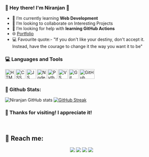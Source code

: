 ### 👋 Hey there! I'm Niranjan 🚀

- 🌱 I’m currently learning **Web Development**
- 👯 I’m looking to collaborate on Interesting Projects
- 🤔 I’m looking for help with **learning GitHub Actions**
- 🌐 <a href="https://niranjan-v.web.app">Portfolio</a>
- 💻 Favourite quote:- "If you don't like your destiny, don't accept it. Instead, have the courage to change it the way you want it to be" 


### 💻 Languages and Tools

<img align="left" height="32px" width="32px" alt="HTML logo" src="https://bit.ly/3gP4Qgx">
<img align="left" height="32px" width="32px" alt="CSS logo" src="https://bit.ly/37iML7j">
<img align="left" height="32px" width="32px" alt="JS logo" src="https://bit.ly/3r1kzxY">
<img align="left" height="32px" width="32px" alt="Node.js logo" src="https://bit.ly/3rw9m8C">
<img align="left" height="32px" width="32px" alt="Python logo" src="https://bit.ly/3nk4bGw">
<img align="left" height="32px" width="32px" alt="VS Сode logo" src="https://bit.ly/3qZmQcU">
<img align="left" height="32px" width="32px" alt="Git logo" src="https://bit.ly/34ayuYn">
<img align="left" height="32px" width="50px" alt="GitHub logo" src="https://i.ibb.co/pKq7CXS/download-removebg-preview.png">

<br/>
<br/>


### 🌵 Github Stats:

![Niranjan GitHub stats](https://github-readme-stats.vercel.app/api?username=niranjanv849&show_icons=true&theme=radical) 
[![GitHub Streak](https://github-readme-streak-stats.herokuapp.com/?user=niranjanv849&theme=radical)](https://git.io/streak-stats) 


### 👋 Thanks for visiting! I appreciate it!

<br/>

## 🚀 Reach me:

<p align="center">
<a href="https://linkedin.com/in/niranjanv849"><img src="https://img.shields.io/badge/-niranjanv849-0077B5?style=flat&logo=Linkedin&logoColor=white"/></a>
<a href="mailto:niranjanv849@gmail.com"><img src="https://img.shields.io/badge/-niranjanv849@gmail-D14836?style=flat&logo=Gmail&logoColor=white"/></a>
<a href="https://instagram.com/niranjanv849"><img src="https://img.shields.io/badge/-@niranjanv849-E4405F?style=flat&logo=Instagram&logoColor=white"/></a>
<a href="https://facebook.com/niranjanv849"><img src="https://img.shields.io/badge/-@niranjanv849-1877F2?style=flat&logo=Facebook&logoColor=white"/></a>
</p>
